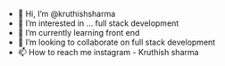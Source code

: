 - 👋 Hi, I’m @kruthishsharma
- 👀 I’m interested in ... full stack development
- 🌱 I’m currently learning front end 
- 💞️ I’m looking to collaborate on full stack development
- 📫 How to reach me instagram - Kruthish sharma

<!---
kruthishsharma/kruthishsharma is a ✨ special ✨ repository because its `README.md` (this file) appears on your GitHub profile.
You can click the Preview link to take a look at your changes.
--->

